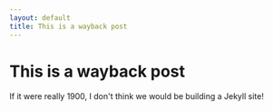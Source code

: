 ```yaml
---
layout: default
title: This is a wayback post
---
```


# This is a wayback post

If it were really 1900, I don't think we would be building a Jekyll site!
